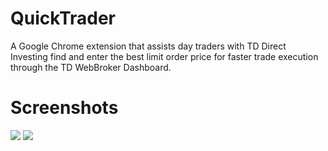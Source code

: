 # QuickTrader
A Google Chrome extension that assists day traders with TD Direct Investing find and enter the best limit order price for faster trade execution through the TD WebBroker Dashboard. 

# Screenshots
<p>
  <img src="https://imgur.com/a/Ageuevq"/>
  <img src="https://imgur.com/a/gqiBSZW"/>
</p>
